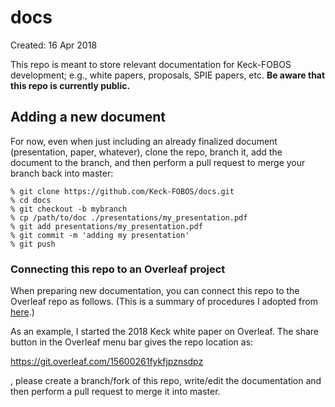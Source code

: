 # docs

Created: 16 Apr 2018

This repo is meant to store relevant documentation for Keck-FOBOS
development; e.g., white papers, proposals, SPIE papers, etc. **Be aware
that this repo is currently public.**

## Adding a new document

For now, even when just including an already finalized document
(presentation, paper, whatever), clone the repo, branch it, add the
document to the branch, and then perform a pull request to merge your
branch back into master:

```
% git clone https://github.com/Keck-FOBOS/docs.git
% cd docs
% git checkout -b mybranch
% cp /path/to/doc ./presentations/my_presentation.pdf
% git add presentations/my_presentation.pdf
% git commit -m 'adding my presentation'
% git push
```

### Connecting this repo to an Overleaf project

When preparing new documentation, you can connect this repo to the
Overleaf repo as follows.  (This is a summary of procedures I adopted
from [here](https://abyvinod.github.io/gitsubmodules.html).)

As an example, I started the 2018 Keck white paper on Overleaf.  The
share button in the Overleaf menu bar gives the repo location as:

https://git.overleaf.com/15600261fykfjpznsdpz

, please create a branch/fork of this repo,
write/edit the documentation and then perform a pull request to merge it
into master.



